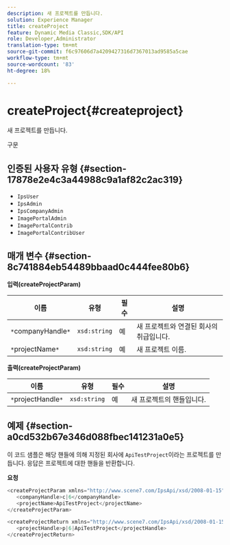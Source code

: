 ```yaml
---
description: 새 프로젝트를 만듭니다.
solution: Experience Manager
title: createProject
feature: Dynamic Media Classic,SDK/API
role: Developer,Administrator
translation-type: tm+mt
source-git-commit: f6c97606d7a4209427316d7367013ad9585a5cae
workflow-type: tm+mt
source-wordcount: '83'
ht-degree: 18%

---
```



# createProject{#createproject}

새 프로젝트를 만듭니다.

구문

## 인증된 사용자 유형 {#section-17878e2e4c3a44988c9a1af82c2ac319}

* `IpsUser`
* `IpsAdmin`
* `IpsCompanyAdmin`
* `ImagePortalAdmin`
* `ImagePortalContrib`
* `ImagePortalContribUser`

## 매개 변수 {#section-8c741884eb54489bbaad0c444fee80b6}

**입력(createProjectParam)**

| 이름 | 유형 | 필수 | 설명 |
|---|---|---|---|
| `*`companyHandle`*` | `xsd:string` | 예 | 새 프로젝트와 연결된 회사의 취급입니다. |
| `*`projectName`*` | `xsd:string` | 예 | 새 프로젝트 이름. |

**출력(createProjectParam)**

| 이름 | 유형 | 필수 | 설명 |
|---|---|---|---|
| `*`projectHandle`*` | `xsd:string` | 예 | 새 프로젝트의 핸들입니다. |

## 예제 {#section-a0cd532b67e346d088fbec141231a0e5}

이 코드 샘플은 해당 핸들에 의해 지정된 회사에 `ApiTestProject`이라는 프로젝트를 만듭니다. 응답은 프로젝트에 대한 핸들을 반환합니다.

**요청**

```java
<createProjectParam xmlns="http://www.scene7.com/IpsApi/xsd/2008-01-15">
   <companyHandle>c|6</companyHandle>
   <projectName>ApiTestProject</projectName>
</createProjectParam>
```

```java
<createProjectReturn xmlns="http://www.scene7.com/IpsApi/xsd/2008-01-15">
   <projectHandle>p|6|ApiTestProject</projectHandle>
</createProjectReturn>
```


